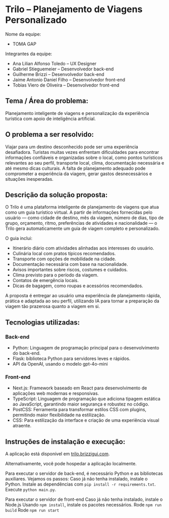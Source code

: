 # Trilo – Planejamento de Viagens Personalizado

Nome da equipe:
- TOMA GAP

Integrantes da equipe:
- Ana Lilian Alfonso Toledo – UX Designer
- Gabriel Stieguemeier  – Desenvolvedor back-end
- Guilherme Brizzi – Desenvolvedor back-end
- Jaime Antonio Daniel Filho – Desenvolvedor front-end
- Tobias Viero de Oliveira – Desenvolvedor front-end


## Tema / Área do problema:
Planejamento inteligente de viagens e personalização da experiência turística com apoio de inteligência artificial.

## O problema a ser resolvido:
Viajar para um destino desconhecido pode ser uma experiência desafiadora. Turistas muitas vezes enfrentam dificuldades para encontrar informações confiáveis e organizadas sobre o local, como pontos turísticos relevantes ao seu perfil, transporte local, clima, documentação necessária e até mesmo dicas culturais. A falta de planejamento adequado pode comprometer a experiência da viagem, gerar gastos desnecessários e situações inesperadas.


## Descrição da solução proposta:
O Trilo é uma plataforma inteligente de planejamento de viagens que atua como um guia turístico virtual. A partir de informações fornecidas pelo usuário — como cidade de destino, mês da viagem, número de dias, tipo de grupo, orçamento, ritmo, preferências de atividades e nacionalidade — o Trilo gera automaticamente um guia de viagem completo e personalizado.

O guia inclui:
- Itinerário diário com atividades alinhadas aos interesses do usuário.
- Culinária local com pratos típicos recomendados.
- Transporte com opções de mobilidade na cidade.
- Documentação necessária com base na nacionalidade.
- Avisos importantes sobre riscos, costumes e cuidados.
- Clima previsto para o período da viagem.
- Contatos de emergência locais.
- Dicas de bagagem, como roupas e acessórios recomendados.


A proposta é entregar ao usuário uma experiência de planejamento rápida, prática e adaptada ao seu perfil, utilizando IA para tornar a preparação da viagem tão prazerosa quanto a viagem em si.


## Tecnologias utilizadas:
### Back-end
- Python: Linguagem de programação principal para o desenvolvimento do back-end.
- Flask: biblioteca Python para servidores leves e rápidos.
- API da OpenAI, usando o modelo gpt-4o-mini
### Front-end
- Next.js: Framework baseado em React para desenvolvimento de aplicações web modernas e responsivas.
- TypeScript: Linguagem de programação que adiciona tipagem estática ao JavaScript, garantindo maior segurança e robustez no código.
- PostCSS: Ferramenta para transformar estilos CSS com plugins, permitindo maior flexibilidade na estilização.
- CSS: Para estilização da interface e criação de uma experiência visual atraente.

## Instruções de instalação e execução:
A aplicação está disponível em [trilo.brizzigui.com](https://trilo.brizzigui.com).

Alternativamente, você pode hospedar a aplicação localmente.

Para executar o servidor de back-end, é necessário Python e as bibliotecas auxiliares. Vejamos os passos:
Caso já não tenha instalado, instale o Python.
Instale as dependências com `pip install -r requirements.txt`.
Execute `python main.py`.

Para executar o servidor de front-end
Caso já não tenha instalado, instale o Node.js
Usando `npm install`, instale os pacotes necessários.
Rode `npm run build`
Rode `npm run start`

